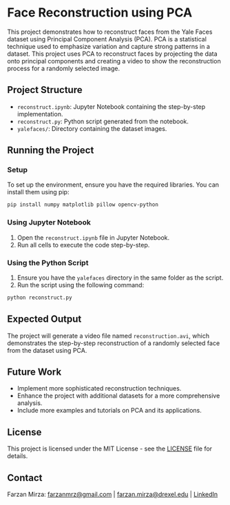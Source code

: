 # Face Reconstruction using PCA

This project demonstrates how to reconstruct faces from the Yale Faces dataset using Principal Component Analysis (PCA). PCA is a statistical technique used to emphasize variation and capture strong patterns in a dataset. This project uses PCA to reconstruct faces by projecting the data onto principal components and creating a video to show the reconstruction process for a randomly selected image.

## Project Structure

- `reconstruct.ipynb`: Jupyter Notebook containing the step-by-step implementation.
- `reconstruct.py`: Python script generated from the notebook.
- `yalefaces/`: Directory containing the dataset images.



## Running the Project

### Setup

To set up the environment, ensure you have the required libraries. You can install them using pip:

```bash
pip install numpy matplotlib pillow opencv-python
```

### Using Jupyter Notebook

1. Open the `reconstruct.ipynb` file in Jupyter Notebook.
2. Run all cells to execute the code step-by-step.

### Using the Python Script

1. Ensure you have the `yalefaces` directory in the same folder as the script.
2. Run the script using the following command:

```bash
python reconstruct.py
```

## Expected Output

The project will generate a video file named `reconstruction.avi`, which demonstrates the step-by-step reconstruction of a randomly selected face from the dataset using PCA.

## Future Work

- Implement more sophisticated reconstruction techniques.
- Enhance the project with additional datasets for a more comprehensive analysis.
- Include more examples and tutorials on PCA and its applications.

## License

This project is licensed under the MIT License - see the [LICENSE](LICENSE) file for details.

## Contact 
Farzan Mirza: [farzanmrz@gmail.com](mailto:farzanmrz@gmail.com) | [farzan.mirza@drexel.edu](mailto:farzan.mirza@drexel.edu) | [LinkedIn](https://www.linkedin.com/in/farzan-mirza13/)
